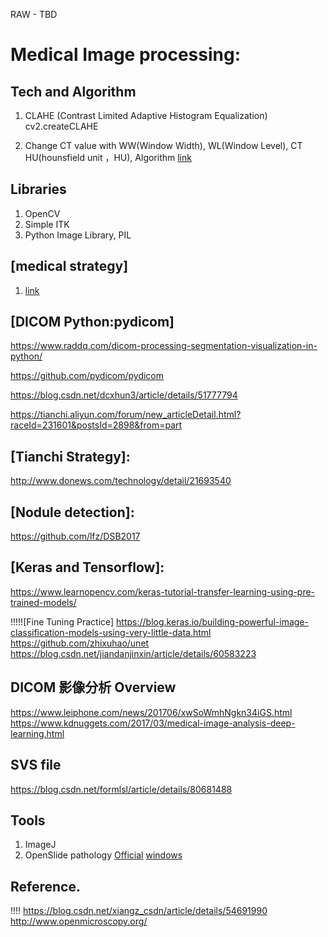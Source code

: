 RAW - TBD

# Medical Image processing:

## Tech and Algorithm

1. CLAHE (Contrast Limited Adaptive Histogram Equalization)
   cv2.createCLAHE

2. Change CT value with WW(Window Width), WL(Window Level), CT HU(hounsfield unit ，HU), Algorithm [link](https://blog.csdn.net/chenhuakang/article/details/79164134)

## Libraries

1. OpenCV
2. Simple ITK
3. Python Image Library, PIL

## [medical strategy]

1. [link](http://www.biomedicalcomputationreview.org/content/deep-learning-and-future-%E2%80%A8biomedical-image-analysis)

## [DICOM Python:pydicom]

https://www.raddq.com/dicom-processing-segmentation-visualization-in-python/

https://github.com/pydicom/pydicom

https://blog.csdn.net/dcxhun3/article/details/51777794

https://tianchi.aliyun.com/forum/new_articleDetail.html?raceId=231601&postsId=2898&from=part


## [Tianchi Strategy]:

http://www.donews.com/technology/detail/21693540


## [Nodule detection]:

https://github.com/lfz/DSB2017


## [Keras and Tensorflow]:
https://www.learnopencv.com/keras-tutorial-transfer-learning-using-pre-trained-models/

!!!!![Fine Tuning Practice]
https://blog.keras.io/building-powerful-image-classification-models-using-very-little-data.html
https://github.com/zhixuhao/unet
https://blog.csdn.net/jiandanjinxin/article/details/60583223

## DICOM 影像分析 Overview

https://www.leiphone.com/news/201706/xwSoWmhNgkn34iGS.html
https://www.kdnuggets.com/2017/03/medical-image-analysis-deep-learning.html

## SVS file 
https://blog.csdn.net/formlsl/article/details/80681488

## Tools
1. ImageJ 
2. OpenSlide  pathology [Official](https://openslide.org/) [windows](https://openslide.org/docs/windows/)

## Reference. 

!!!! https://blog.csdn.net/xiangz_csdn/article/details/54691990
http://www.openmicroscopy.org/